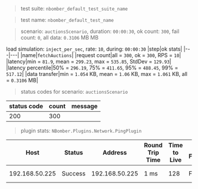 > test suite: `nbomber_default_test_suite_name`

> test name: `nbomber_default_test_name`

> scenario: `auctionsScenario`, duration: `00:00:30`, ok count: `300`, fail count: `0`, all data: `0.3106` MB MB

load simulation: `inject_per_sec`, rate: `10`, during: `00:00:30`
|step|ok stats|
|---|---|
|name|`fetchAuctions`|
|request count|all = `300`, ok = `300`, RPS = `10`|
|latency|min = `81.9`, mean = `299.23`, max = `535.85`, StdDev = `129.93`|
|latency percentile|50% = `296.19`, 75% = `411.65`, 95% = `488.45`, 99% = `517.12`|
|data transfer|min = `1.054` KB, mean = `1.06` KB, max = `1.061` KB, all = `0.3106` MB|
> status codes for scenario: `auctionsScenario`

|status code|count|message|
|---|---|---|
|200|300||

> plugin stats: `NBomber.Plugins.Network.PingPlugin`

|Host|Status|Address|Round Trip Time|Time to Live|Don't Fragment|Buffer Size|
|---|---|---|---|---|---|---|
|192.168.50.225|Success|192.168.50.225|1 ms|128|False|32 bytes|


